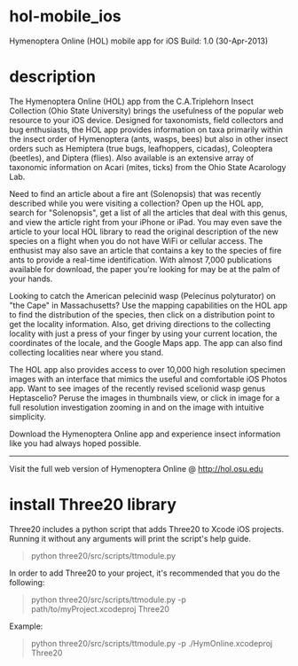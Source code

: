 hol-mobile_ios
==============

Hymenoptera Online (HOL) mobile app for iOS
Build: 1.0 (30-Apr-2013)


description
==============

The Hymenoptera Online (HOL) app from the C.A.Triplehorn Insect Collection (Ohio State University) brings the usefulness of the popular web resource to your iOS device. Designed for taxonomists, field collectors and bug enthusiasts, the HOL app provides information on taxa primarily within the insect order of Hymenoptera (ants, wasps, bees) but also in other insect orders such as Hemiptera (true bugs, leafhoppers, cicadas), Coleoptera (beetles), and Diptera (flies). Also available is an extensive array of taxonomic information on Acari (mites, ticks) from the Ohio State Acarology Lab.

Need to find an article about a fire ant (Solenopsis) that was recently described while you were visiting a collection? Open up the HOL app, search for "Solenopsis", get a list of all the articles that deal with this genus, and view the article right from your iPhone or iPad. You may even save the article to your local HOL library to read the original description of the new species on a flight when you do not have WiFi or cellular access. The enthusist may also save an article that contains a key to the species of fire ants to provide a real-time identification. With almost 7,000 publications available for download, the paper you're looking for may be at the palm of your hands.

Looking to catch the American pelecinid wasp (Pelecinus polyturator) on "the Cape" in Massachusetts? Use the mapping capabilities on the HOL app to find the distribution of the species, then click on a distribution point to get the locality information. Also, get driving directions to the collecting locality with just a press of your finger by using your current location, the coordinates of the locale, and the Google Maps app. The app can also find collecting localities near where you stand.

The HOL app also provides access to over 10,000 high resolution specimen images with an interface that mimics the useful and comfortable iOS Photos app. Want to see images of the recently revised scelionid wasp genus Heptascelio? Peruse the images in thumbnails view, or click in image for a full resolution investigation zooming in and on the image with intuitive simplicity.

Download the Hymenoptera Online app and experience insect information like you had always hoped possible.
_________________________________________

Visit the full web version of Hymenoptera Online @ http://hol.osu.edu


install Three20 library
=====================

Three20 includes a python script that adds Three20 to Xcode iOS projects. Running it without any arguments will print the script's help guide.
> python three20/src/scripts/ttmodule.py

In order to add Three20 to your project, it's recommended that you do the following:
> python three20/src/scripts/ttmodule.py -p path/to/myProject.xcodeproj Three20

Example:
> python three20/src/scripts/ttmodule.py -p ./HymOnline.xcodeproj Three20

